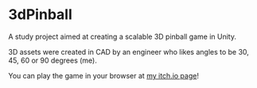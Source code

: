 # 3dPinball
A study project aimed at creating a scalable 3D pinball game in Unity.

3D assets were created in CAD by an engineer who likes angles to be 30, 45, 60 or 90 degrees (me).

You can play the game in your browser at [my itch.io page](https://lurosset.itch.io/3d-pinball)!
